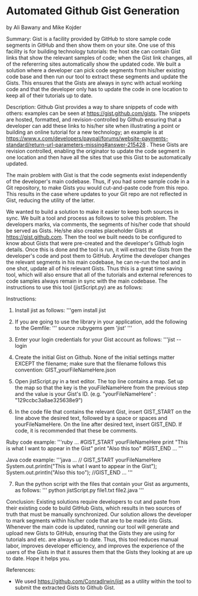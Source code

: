 Automated Github Gist Generation
================================
by Ali Bawany and Mike Kojder

Summary:
Gist is a facility provided by GitHub to store sample code segments in GitHub and then show them on your site. One use of this facility is for building technology tutorials: the host site can contain Gist links that show the relevant samples of code; when the Gist link changes, all of the refererring sites automatically show the updated code. We built a solution where a developer can pick code segments from his/her existing code base and then run our tool to extract these segments and update the Gists. This ensures that the Gists are always in sync with actual working code and that the developer only has to update the code in one location to keep all of their tutorials up to date. 

Description:
Github Gist provides a way to share snippets of code with others: examples can be seen at https://gist.github.com/gists. The snippets are hosted, formatted, and revision-controlled by Github ensuring that a developer can add these links to his/her site when illustrating a point or building an online tutorial for a new technology; an example is at https://www.x.com/developers/paypal/forums/website-payments-standard/return-url-parameters-missing#answer-215428 . These Gists are revision controlled, enabling the originator to update the code segment in one location and then have all the sites that use this Gist to be automatically updated. 

The main problem with Gist is that the code segments exist independently of the developer's main codebase. Thus, if you had some sample code in a Git repository, to make Gists you would cut-and-paste code from this repo. This results in the case where updates to your Git repo are not reflected in Gist, reducing the utility of the latter. 

We wanted to build a solution to make it easier to keep both sources in sync. We built a tool and process as follows to solve this problem. The developers marks, via comments, the segments of his/her code that should be served as Gists. He/she also creates placeholder Gists at https://gist.github.com. Then the tool we built needs to be configured to know about Gists that were pre-created and the developer's Github login details. Once this is done and the tool is run, it will extract the Gists from the developer's code and post them to GitHub. Anytime the developer changes the relevant segments in his main codebase, he can re-run the tool and in one shot, update all of his relevant Gists. Thus this is a great time saving tool, which will also ensure that all of the tutorials and external references to code samples always remain in sync with the main codebase. The instructions to use this tool (jistScript.py) are as follows:

Instructions:
1.  Install jist as follows:
'''gem install jist

2.  If you are going to use the library in your application, add the following to the Gemfile:
'''
source :rubygems
gem 'jist'
'''

3.  Enter your login credentials for your Gist account as follows:
'''jist --login

4.  Create the initial Gist on Github.  None of the initial settings matter EXCEPT the filename; make sure that the filename follows this convention: GIST_yourFileNameHere.json

5.  Open jistScript.py in a text editor.  The top line contains a map.  Set up the map so that the key is the youFileNameHere from the previous step and the value is your Gist's ID.  (e.g. "yourFileNameHere" : "129ccbc3a8ae325638e9")

6.  In the code file that contains the relevant Gist, insert GIST_START on the line above the desired text, followed by a space or spaces and yourFileNameHere.  On the line after desired text, insert GIST_END. If code, it is recommended that these be comments.

Ruby code example:
'''ruby
...
#GIST_START yourFileNameHere
print "This is what I want to appear in the Gist"
print "Also this too"
#GIST_END
...
'''

Java code example:
'''java
...
// GIST_START yourFileNameHere
System.out.println("This is what I want to appear in the Gist");
System.out.println("Also this too");
//GIST_END
...
'''

7.  Run the python script with the files that contain your Gist as arguments, as follows:
'''
python jistScript.py file1.txt file2.java
'''

Conclusion:
Existing solutions require developers to cut and paste from their existing code to build GitHub Gists, which results in two sources of truth that must be manually synchronized. Our solution allows the developer to mark segments within his/her code that are to be made into Gists. Whenever the main code is updated, running our tool will generate and upload new Gists to GitHub, ensuring that the Gists they are using for tutorials and etc. are always up to date. Thus, this tool reduces manual labor, improves developer efficiency, and improves the experience of the users of the Gists in that it assures them that the Gists they looking at are up to date. Hope it helps you.

References: 
- We used https://github.com/ConradIrwin/jist as a utility within the tool to submit the extracted Gists to Github Gist.
